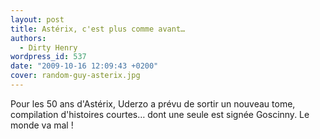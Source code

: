 ```yaml
---
layout: post
title: Astérix, c'est plus comme avant…
authors:
  - Dirty Henry
wordpress_id: 537
date: "2009-10-16 12:09:43 +0200"
cover: random-guy-asterix.jpg
---
```


Pour les 50 ans d'Astérix, Uderzo a prévu de sortir un nouveau tome, compilation
d'histoires courtes… dont une seule est signée Goscinny. Le monde va mal !

